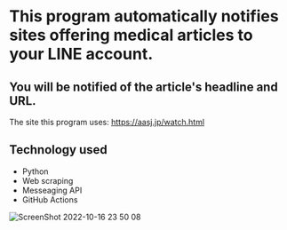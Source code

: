 # This program automatically notifies sites offering medical articles to your LINE account.

## You will be notified of the article's headline and URL.

The site this program uses: https://aasj.jp/watch.html

## Technology used

- Python
- Web scraping
- Messeaging API
- GitHub Actions

![ScreenShot 2022-10-16 23 50 08](https://user-images.githubusercontent.com/86920995/196042238-7a8f0341-abd7-40d1-ba94-529acbb76c73.JPG)
